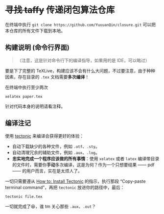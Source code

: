 # ~~寻找 taffy~~ 传递闭包算法仓库

在终端中执行 `git clone https://github.com/YuxuanQin/closure.git` 可以把本仓库的所有文件下载到本地。

## 构建说明 (命令行界面)

> （注意，这是针对命令行下的编译指导，如果用的是 IDE，可以略过）

要是下了完整的 TeXLive，构建应该不会有什么大问题，不过要注意，由于种种因素，存在目录的 `.tex` 文档需要**多次编译**！

在终端中执行至少两次

```
xelatex paper.tex
```


针对代码本身的说明请看注释。

## 编译注记
使用 [tectonic](https://github.com/tectonic-typesetting/tectonic) 来编译会获得更好的体验：

- 自动下载缺少的各种文件，例如 `.otf`、`.sty`。
- 自动清理冗余的辅助文件，例如 `.aux`、`.log`。
- **忠实地完成一个程序应该做的所有事情**：使用 `xelatex` 或者 `latex` 编译带目录的文件时，需要你**手动**多次编译，这是为何？作为一个只想要结果 —— pdf —— 的用户而言，实在是太烦人了。

一切只需要遵从 [How to: Install Tectonic](https://tectonic-typesetting.github.io/book/latest/installation/) 的指示，执行那段 “Copy-paste terminal command”，再把 `tectonic` 放进你的路径中，最后：

```
tectonic file.tex
```

一切就完成了:laughing:，谁 tm 关心那些 `.aux`、`.out`？
